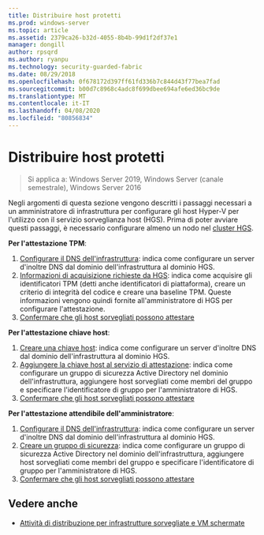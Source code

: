 ```yaml
---
title: Distribuire host protetti
ms.prod: windows-server
ms.topic: article
ms.assetid: 2379ca26-b32d-4055-8b4b-99d1f2df37e1
manager: dongill
author: rpsqrd
ms.author: ryanpu
ms.technology: security-guarded-fabric
ms.date: 08/29/2018
ms.openlocfilehash: 0f678172d397ff61fd336b7c844d43f77bea7fad
ms.sourcegitcommit: b00d7c8968c4adc8f699dbee694afe6ed36bc9de
ms.translationtype: MT
ms.contentlocale: it-IT
ms.lasthandoff: 04/08/2020
ms.locfileid: "80856834"
---
```

# <a name="deploy-guarded-hosts"></a>Distribuire host protetti

>Si applica a: Windows Server 2019, Windows Server (canale semestrale), Windows Server 2016

Negli argomenti di questa sezione vengono descritti i passaggi necessari a un amministratore di infrastruttura per configurare gli host Hyper-V per l'utilizzo con il servizio sorveglianza host (HGS). Prima di poter avviare questi passaggi, è necessario configurare almeno un nodo nel [cluster HGS](guarded-fabric-setting-up-the-host-guardian-service-hgs.md).

**Per l'attestazione TPM**:
1. [Configurare il DNS dell'infrastruttura](guarded-fabric-configuring-fabric-dns.md): indica come configurare un server d'inoltre DNS dal dominio dell'infrastruttura al dominio HGS.
2. [Informazioni di acquisizione richieste da HGS](guarded-fabric-tpm-trusted-attestation-capturing-hardware.md): indica come acquisire gli identificatori TPM (detti anche identificatori di piattaforma), creare un criterio di integrità del codice e creare una baseline TPM. Queste informazioni vengono quindi fornite all'amministratore di HGS per configurare l'attestazione.
3. [Confermare che gli host sorvegliati possono attestare](guarded-fabric-confirm-hosts-can-attest-successfully.md)

**Per l'attestazione chiave host**:
1. [Creare una chiave host](guarded-fabric-create-host-key.md#create-a-host-key): indica come configurare un server d'inoltre DNS dal dominio dell'infrastruttura al dominio HGS.
2. [Aggiungere la chiave host al servizio di attestazione](guarded-fabric-create-host-key.md#add-the-host-key-to-the-attestation-service): indica come configurare un gruppo di sicurezza Active Directory nel dominio dell'infrastruttura, aggiungere host sorvegliati come membri del gruppo e specificare l'identificatore di gruppo per l'amministratore di HGS. 
3. [Confermare che gli host sorvegliati possono attestare](guarded-fabric-confirm-hosts-can-attest-successfully.md)


**Per l'attestazione attendibile dell'amministratore**:
1. [Configurare il DNS dell'infrastruttura](guarded-fabric-configuring-fabric-dns.md): indica come configurare un server d'inoltre DNS dal dominio dell'infrastruttura al dominio HGS.
2. [Creare un gruppo di sicurezza](guarded-fabric-admin-trusted-attestation-creating-a-security-group.md): indica come configurare un gruppo di sicurezza Active Directory nel dominio dell'infrastruttura, aggiungere host sorvegliati come membri del gruppo e specificare l'identificatore di gruppo per l'amministratore di HGS. 
3. [Confermare che gli host sorvegliati possono attestare](guarded-fabric-confirm-hosts-can-attest-successfully.md)


## <a name="see-also"></a>Vedere anche

- [Attività di distribuzione per infrastrutture sorvegliate e VM schermate](guarded-fabric-deploying-hgs-overview.md#deployment-tasks-for-guarded-fabrics-and-shielded-vms)
